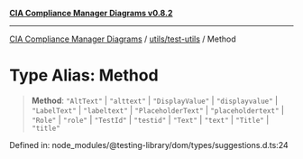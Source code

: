 [**CIA Compliance Manager Diagrams v0.8.2**](../../../README.md)

***

[CIA Compliance Manager Diagrams](../../../modules.md) / [utils/test-utils](../README.md) / Method

# Type Alias: Method

> **Method**: `"AltText"` \| `"alttext"` \| `"DisplayValue"` \| `"displayvalue"` \| `"LabelText"` \| `"labeltext"` \| `"PlaceholderText"` \| `"placeholdertext"` \| `"Role"` \| `"role"` \| `"TestId"` \| `"testid"` \| `"Text"` \| `"text"` \| `"Title"` \| `"title"`

Defined in: node\_modules/@testing-library/dom/types/suggestions.d.ts:24
